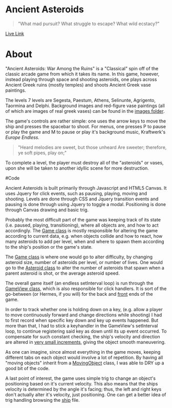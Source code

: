 # Ancient Asteroids

> "What mad pursuit? What struggle to escape?
What wild ecstacy?"


[Live Link][gitlink]

[gitlink]: http://giovanni-da-rumore.github.io/Ancient-Asteroids

# About

"Ancient Asteroids: War Among the Ruins" is a "Classical" spin off of the classic arcade game from which it takes its name.
In this game, however, instead playing through space and shooting asteroids, one plays across
Ancient Greek ruins (mostly temples) and shoots Ancient Greek vase paintings.

The levels 7 levels are Segesta, Paestum, Athens, Selinunte, Agrigento, Taormina and Delphi.
Background images and red-figure vase paintings (all of which are images of real greek vases)
can be found in the [images folder](./images).


The game's controls are rather simple: one uses the arrow keys to move the ship
and presses the spacebar to shoot. For menus, one presses P to pause or play the game and M to pause or play it's background music, Kraftwerk's *Europe Endless.*

> "Heard melodies are sweet, but those unheard
Are sweeter; therefore, ye soft pipes, play on;"

To complete a level, the player must destroy all of the
"asteroids" or vases, upon she will be taken to another idyllic scene for more destruction.

#Code

Ancient Asteroids is built primarily through Javascript and HTML5 Canvas.
It uses Jquery for click events, such as pausing, playing, moving and shooting.
Levels are done through CSS and Jquery transition events and pausing is done through using Jquery to toggle a modal.
Positioning is done through Canvas drawing and basic trig.


Probably the most difficult part of the game was keeping track of its state (i.e. paused, playing, transitioning), where all objects are, and how to act accordingly. The [Game class](./lib/game.js) is mostly responsible for altering the game according to current data, e.g. when objects collide and how to react, how many asteroids to add per level, when and where to spawn them according to the ship's position or the game's state.

The [Game class](./lib/game.js) is where one would go to alter difficulty, by changing asteroid size, number of asteroids per level, or number of lives. One would go to the [Asteroid class](./lib/asteroid.js) to alter the number of asteroids that spawn when a parent asteroid is shot, or the average asteroid speed.


The overall game itself (an endless setInterval loop) is run through the [GameView class](./lib/gameView.js), which is also responsible for click handlers. It is sort of the go-between (or Hermes, if you will) for the back and [front](./index.html) ends of the game.

In order to track whether one is holding down on a key, (e.g. allow a player to move continuously forward and change directions while shooting) I had to first record when specific key down and key up events happened. But more than that, I had to stick a keyhandler in the GameView's setInterval loop, to continue registering said key as down until its up event occurred. To compensate for such constant checking, the ship's velocity and direction are altered in [very small increments](./lib/ship.js), giving the object smooth maneuvering.


As one can imagine, since almost everything in the game moves, keeping different tabs on each object would involve a lot of repetition. By having all "moving objects" inherit from a [MovingObject](./lib/movingObject.js) class, I was able to DRY up a good bit of the code.

A last point of interest, the game uses simple trig to change an object's positioning based on it's
current velocity. This also means that the ships velocity is determined by the angle it's facing; thus, the left and right keys
don't actually alter it's velocity, just positioning. One can get a better idea of trig handling browsing the [ship](./lib/ship.js) file.

